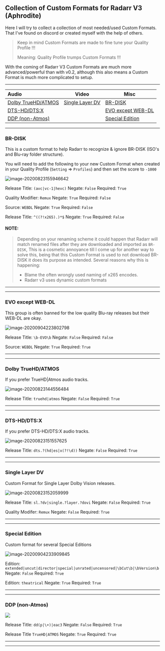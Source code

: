 ## Collection of Custom Formats for Radarr V3 (Aphrodite)

Here I will try to collect a collection of most needed/used Custom Formats.
That I've found on discord or created myself with the help of others.

> Keep in mind Custom Formats are made to fine tune your Quality Profile !!!
>
> Meaning: Quality Profile trumps Custom Formats !!!

With the coming of Radarr V3 Custom Formats are much more advanced/powerful than with v0.2, although this also means a Custom Format is much more complicated to setup.


------

| Audio                                    | Video                               | Misc                                    |
| :--------------------------------------- | ----------------------------------- | --------------------------------------- |
| [Dolby TrueHD/ATMOS](#dolby-truehdatmos) | [Single Layer DV](#single-layer-dv) | [BR-DISK](#br-disk)                     |
| [DTS-HD/DTS:X](#dts-hd-dts-x)            |                                     | [EVO except WEB-DL](#evo-except-web-dl) |
| [DDP (non-Atmos)](#ddp-non-atmos)        |                                     | [Special Edition](#special-edition)     |



------

### BR-DISK

This is a custom format to help Radarr to recognize & ignore BR-DISK (ISO's and Blu-ray folder structure). 

You will need to add the following to your new Custom Format when created in your Quality Profile (`Setting` => `Profiles`) and then set the score to `-1000`

 ![image-20200823155946642](images/image-20200823155946642.png)

Release Title: `(avc|vc-1|hevc)`
Negate: `False`
Required: `True`

Quality Modifier: `Remux` 
Negate: `True`
Required: `False`

Source: `WEBDL`
Negate: `True`
Required: `False`

Release Title: `^((?!x265).)*$`
Negate: `True`
Required: `False`

#### **NOTE:**

> Depending on your renaming scheme it could happen that Radarr will match renamed files after they are downloaded and imported as `BR-DISK`,
> This is a cosmetic annoyance till I come up for another way to solve this,
> being that this Custom Format is used to not download BR-DISK it does its purpose as intended.
> Several reasons why this is happening:
>
> - Blame the often wrongly used naming of x265 encodes.
> - Radarr v3 uses dynamic custom formats 

------

------

### EVO except WEB-DL

This group is often banned for the low quality Blu-ray releases but their WEB-DL are okay.

 ![image-20200904223802798](images/image-20200904223802798.png)

Release Title: `\b-EVO\b`
Negate: `False`
Required: `False`

Source: `WEBDL`
Negate: `True`
Required: `True`

------

------

### Dolby TrueHD/ATMOS

If you prefer TrueHD|Atmos audio tracks.

 ![image-20200823144556484](images/image-20200823144556484.png)

Release Title: `truehd|atmos`
Negate: `False`
Required: `True`

------

------

### DTS-HD/DTS:X

If you prefer DTS-HD/DTS:X audio tracks.

 ![image-20200823151557625](images/image-20200823151557625.png)

Release Title: `dts.?(hd|es|x(?!\d))`
Negate: `False`
Required: `True`

------

------

### Single Layer DV

Custom Format for Single Layer Dolby Vision releases.

 ![image-20200823152059999](images/image-20200823152059999.png)

Release Title: `sl.?dv|single.?layer.?dovi` 
Negate: `False` 
Required: `True`

Quality Modifer: `Remux` 
Negate: `False`
Required: `True`

------

------

### Special Edition

Custom format for several Special Editions

 ![image-20200904233909845](images/image-20200904233909845.png)

Edition: `extended|uncut|director|special|unrated|uncensored|\bCut\b|\bVersion\b`
Negate: `False`
Required: `True`

Edition: `theatrical`
Negate: `True`
Required: `True`

------

------

### DDP (non-Atmos)

 ![](images/image-20200904215047871.png)

Release Title: `dd(p|\+)|eac3`
Negate: `False`
Required: `True`

Release Title `TrueHD|ATMOS`
Negate: `True`
Required: `True`

------

------


